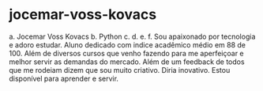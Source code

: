 # jocemar-voss-kovacs
a. Jocemar Voss Kovacs
b. Python
c. 
d. 
e. 
f. Sou apaixonado por tecnologia e adoro estudar. Aluno dedicado com indice acadêmico médio em 88 de 100. Além de diversos cursos que venho fazendo para me aperfeiçoar e melhor servir as demandas do mercado. Além de um feedback de todos que me rodeiam dizem que sou muito criativo. Diria inovativo. Estou disponível para aprender e servir.
